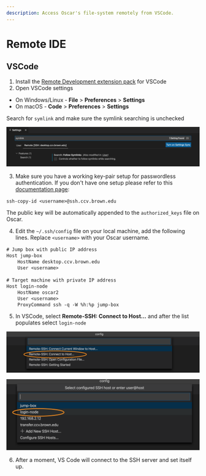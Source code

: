 ```yaml
---
description: Access Oscar's file-system remotely from VSCode.
---
```


# Remote IDE

## VSCode

1. Install the [Remote Development extension pack](https://aka.ms/vscode-remote/download/extension) for VSCode
2. Open VSCode settings 

* On Windows/Linux - **File** &gt; **Preferences** &gt; **Settings**
* On macOS - **Code** &gt; **Preferences** &gt; **Settings**

Search for `symlink` and make sure the symlink searching is unchecked

![](../../.gitbook/assets/screen-shot-2021-07-27-at-9.52.23-am.png)

3. Make sure you have a working key-pair setup for passwordless authentication. If you don't have one setup please refer to this [documentation page](https://docs.ccv.brown.edu/oscar/connecting-to-oscar/ssh/ssh-key-login-passwordless-ssh):

```text
ssh-copy-id <username>@ssh.ccv.brown.edu
```

The public key will be automatically appended to the `authorized_keys` file on Oscar. 

4. Edit the `~/.ssh/config` file on your local machine, add the following lines. Replace `<username>` with your Oscar username. 

```text
# Jump box with public IP address
Host jump-box
    HostName desktop.ccv.brown.edu
    User <username>

# Target machine with private IP address
Host login-node
    HostName oscar2
    User <username>
    ProxyCommand ssh -q -W %h:%p jump-box
```

5.  In VSCode, select  **Remote-SSH: Connect to Host…** and after the list populates select `login-node`

![](../../.gitbook/assets/screen-shot-2021-09-08-at-10.24.42-am.png)

![](../../.gitbook/assets/screen-shot-2021-09-08-at-10.24.59-am.png)

6. After a moment, VS Code will connect to the SSH server and set itself up.



